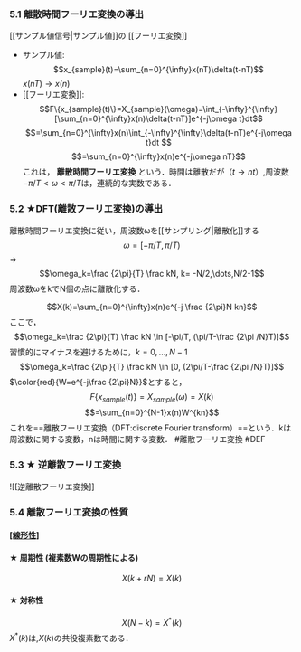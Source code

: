### 5.1 離散時間フーリエ変換の導出
[[サンプル値信号|サンプル値]]の [[フーリエ変換]]
- サンプル値:
$$x_{sample}(t)=\sum_{n=0}^{\infty}x(nT)\delta(t-nT)$$
$x(nT)→x(n)$
- [[フーリエ変換]]:
$$F\{x_{sample}(t)\}=X_{sample}(\omega)=\int_{-\infty}^{\infty} [\sum_{n=0}^{\infty}x(n)\delta(t-nT)]e^{-j\omega t}dt$$
$$=\sum_{n=0}^{\infty}x(n)\int_{-\infty}^{\infty}\delta(t-nT)e^{-j\omega t}dt
$$
$$=\sum_{n=0}^{\infty}x(n)e^{-j\omega nT}$$
これは， **離散時間フーリエ変換** という．時間は離散だが$（t→nt）$,周波数$-\pi/T<\omega<\pi/T$は，連続的な実数である．

### 5.2 ★DFT(離散フーリエ変換)の導出
離散時間フーリエ変換に従い，周波数ωを[[サンプリング|離散化]]する
$$\omega=[-\pi/T, \pi/T) $$
⇒ 
$$\omega_k=\frac {2\pi}{T} \frac kN, k= -N/2,\dots,N/2-1$$
周波数ωをkでN個の点に離散化する．

$$X(k)=\sum_{n=0}^{\infty}x(n)e^{-j \frac {2\pi}N kn}$$
ここで，
$$\omega_k=\frac {2\pi}{T} \frac kN \in [-\pi/T, (\pi/T-\frac {2\pi /N}T)]$$
習慣的にマイナスを避けるために，$k=0,\dots,N-1$
$$\omega_k=\frac {2\pi}{T} \frac kN \in [0, (2\pi/T-\frac {2\pi /N}T)]$$
$\color{red}{W=e^{-j\frac {2\pi}N}}$とすると，
$$F\{x_{sample}(t)\}=X_{sample}(\omega)=X(k)$$
$$=\sum_{n=0}^{N-1}x(n)W^{kn}$$
これを==離散フーリエ変換（DFT:discrete Fourier transform）==という．kは周波数に関する変数，nは時間に関する変数． #離散フーリエ変換 #DEF

### 5.3 ★ 逆離散フーリエ変換
![[逆離散フーリエ変換]]

### 5.4 離散フーリエ変換の性質
#### [[線形性]]( [[重ね合わせ定理]] )
#### ★ 周期性 (複素数Wの周期性による)
$$X(k+rN)=X(k)$$
#### ★ 対称性
$$X(N-k)=X^*(k)$$
$X^*(k)$は,$X(k)$の共役複素数である．
